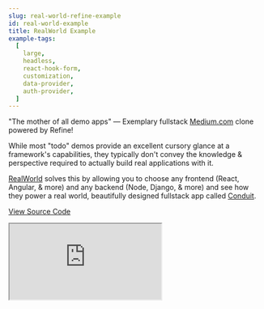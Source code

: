 ```yaml
---
slug: real-world-refine-example
id: real-world-example
title: RealWorld Example
example-tags:
  [
    large,
    headless,
    react-hook-form,
    customization,
    data-provider,
    auth-provider,
  ]
---
```


"The mother of all demo apps" — Exemplary fullstack [Medium.com](https://medium.com/) clone powered by Refine!

While most "todo" demos provide an excellent cursory glance at a framework's capabilities, they typically don't convey the knowledge & perspective required to actually build real applications with it.

[RealWorld](https://github.com/gothinkster/realworld) solves this by allowing you to choose any frontend (React, Angular, & more) and any backend (Node, Django, & more) and see how they power a real world, beautifully designed fullstack app called [Conduit](https://demo.realworld.io/#/).

[View Source Code](https://github.com/refinedev/real-world-example)

<iframe loading="lazy" src="https://codesandbox.io/embed/github/refinedev/real-world-example?view=preview&theme=dark&codemirror=1"
    style={{width: "100%", height:"80vh", border: "0px", borderRadius: "8px", overflow:"hidden"}}
    title="refine-tutorial"
></iframe>
